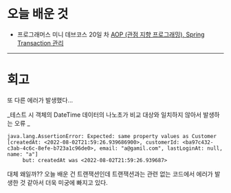 # 오늘 배운 것

- 프로그래머스 미니 데브코스 20일 차 [AOP (관점 지향 프로그래밍), Spring Transaction 관리 ](https://github.com/suran-kim/cnu_backend_TIL/blob/f1d8f50fdfb0aed72c4cae13cdf51f7cbe98437e/Study/Spring/%5BSpring%20Boot%5D%20AOP%20(%EA%B4%80%EC%A0%90%20%EC%A7%80%ED%96%A5%20%ED%94%84%EB%A1%9C%EA%B7%B8%EB%9E%98%EB%B0%8D),%20Spring%20Transaction%20%EA%B4%80%EB%A6%AC.md)


---

# 회고

또 다른 에러가 발생했다...

_테스트 시 객체의 DateTime 데이터의 나노초가 비교 대상와 일치하지 않아서 발생하는 오류 _
```
java.lang.AssertionError: Expected: same property values as Customer [createdAt: <2022-08-02T21:59:26.939686900>, customerId: <ba97c432-c3ab-4c6c-8efe-b723a1c96de0>, email: "a@gamil.com", lastLoginAt: null, name: "a"]
     but: createdAt was <2022-08-02T21:59:26.939687>
```   
대체 왜일까?? 오늘 배운 건 트랜잭션인데 트랜잭션과는 관련 없는 코드에서 에러가 발생한 것 같아서 더욱 미궁에 빠지고 있다.